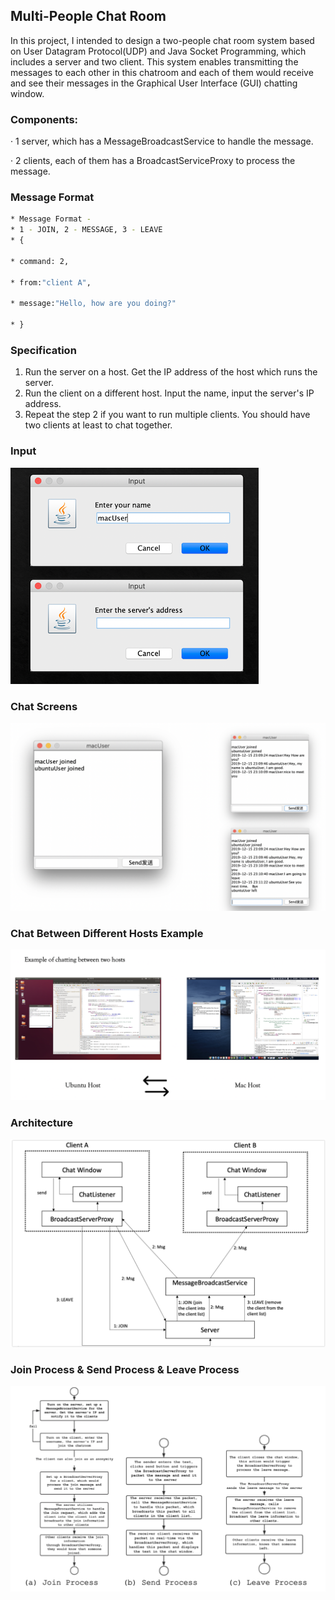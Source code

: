## Multi-People Chat Room 

In this project, I intended to design a two-people chat room system based on User
Datagram Protocol(UDP) and Java Socket Programming, which includes a server
and two client. This system enables transmitting the messages to each other in this
chatroom and each of them would receive and see their messages in the Graphical
User Interface (GUI) chatting window.


### Components:

· 1 server, which has a MessageBroadcastService to handle the message.

· 2 clients, each of them has a BroadcastServiceProxy to process the message.

### Message Format

```bash
* Message Format -
* 1 - JOIN, 2 - MESSAGE, 3 - LEAVE
* {

* command: 2,

* from:"client A",

* message:"Hello, how are you doing?"

* }
```

### Specification
1. Run the server on a host. Get the IP address of the host which runs the server.
2. Run the client on a different host. Input the name, input the server's IP address.
3. Repeat the step 2 if you want to run multiple clients. You should have two clients at least to chat together. 

### Input

![image](https://github.com/wzli1214/MultiPeopleChatRoom/blob/master/images/input.png)

### Chat Screens

![image](https://github.com/wzli1214/MultiPeopleChatRoom/blob/master/images/chatScreen.png)

### Chat Between Different Hosts Example

![image](https://github.com/wzli1214/MultiPeopleChatRoom/blob/master/images/chatBetw2hosts.png)

### Architecture
![image](https://github.com/wzli1214/MultiPeopleChatRoom/blob/master/images/architecture.png)

### Join Process & Send Process & Leave Process

![image](https://github.com/wzli1214/MultiPeopleChatRoom/blob/master/images/3processes.png)





